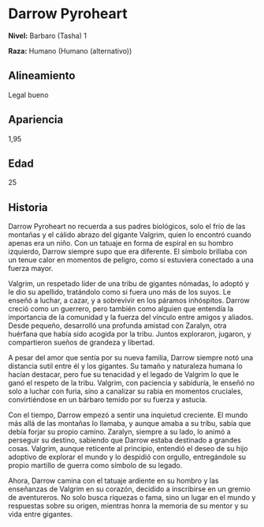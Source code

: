 # Darrow Pyroheart

**Nivel:** Barbaro (Tasha) 1

**Raza:** Humano (Humano (alternativo))

## Alineamiento
Legal bueno

## Apariencia
1,95

## Edad
25

## Historia
Darrow Pyroheart no recuerda a sus padres biológicos, solo el frío de las montañas y el cálido abrazo del gigante Valgrim, quien lo encontró cuando apenas era un niño. Con un tatuaje en forma de espiral en su hombro izquierdo, Darrow siempre supo que era diferente. El símbolo brillaba con un tenue calor en momentos de peligro, como si estuviera conectado a una fuerza mayor.

Valgrim, un respetado líder de una tribu de gigantes nómadas, lo adoptó y le dio su apellido, tratándolo como si fuera uno más de los suyos. Le enseñó a luchar, a cazar, y a sobrevivir en los páramos inhóspitos. Darrow creció como un guerrero, pero también como alguien que entendía la importancia de la comunidad y la fuerza del vínculo entre amigos y aliados. Desde pequeño, desarrolló una profunda amistad con Zaralyn, otra huérfana que había sido acogida por la tribu. Juntos exploraron, jugaron, y compartieron sueños de grandeza y libertad.

A pesar del amor que sentía por su nueva familia, Darrow siempre notó una distancia sutil entre él y los gigantes. Su tamaño y naturaleza humana lo hacían destacar, pero fue su tenacidad y el legado de Valgrim lo que le ganó el respeto de la tribu. Valgrim, con paciencia y sabiduría, le enseñó no solo a luchar con furia, sino a canalizar su rabia en momentos cruciales, convirtiéndose en un bárbaro temido por su fuerza y astucia.

Con el tiempo, Darrow empezó a sentir una inquietud creciente. El mundo más allá de las montañas lo llamaba, y aunque amaba a su tribu, sabía que debía forjar su propio camino. Zaralyn, siempre a su lado, lo animó a perseguir su destino, sabiendo que Darrow estaba destinado a grandes cosas. Valgrim, aunque reticente al principio, entendió el deseo de su hijo adoptivo de explorar el mundo y lo despidió con orgullo, entregándole su propio martillo de guerra como símbolo de su legado.

Ahora, Darrow camina con el tatuaje ardiente en su hombro y las enseñanzas de Valgrim en su corazón, decidido a inscribirse en un gremio de aventureros. No solo busca riquezas o fama, sino un lugar en el mundo y respuestas sobre su origen, mientras honra la memoria de su mentor y su vida entre gigantes.

